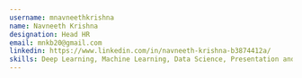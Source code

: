 ```yaml
---
username: mnavneethkrishna
name: Navneeth Krishna
designation: Head HR
email: mnkb20@gmail.com
linkedin: https://www.linkedin.com/in/navneeth-krishna-b3874412a/
skills: Deep Learning, Machine Learning, Data Science, Presentation and Strategy
---
```

